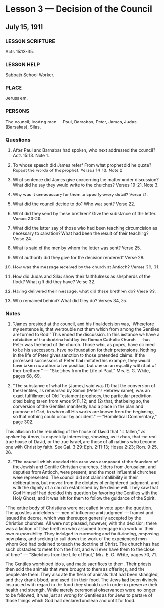 # Lesson 3 — Decision of the Council
## July 15, 1911

### LESSON SCRIPTURE
Acts 15:13-35.

### LESSON HELP
Sabbath School Worker.

### PLACE
Jerusalem.

### PERSONS
The council; leading men — Paul, Barnabas, Peter, James, Judas (Barsabas), Silas.

### Questions

1. After Paul and Barnabas had spoken, who next addressed the council? Acts 15:13. Note 1.

2. To whose speech did James refer? From what prophet did he quote? Repeat the words of the prophet. Verses 14-18. Note 2.

3. What sentence did James give concerning the matter under discussion? What did he say they would write to the churches? Verses 19-21. Note 3.

4. Why was it unnecessary for them to specify every detail? Verse 21.

5. What did the council decide to do? Who was sent? Verse 22.

6. What did they send by these brethren? Give the substance of the letter. Verses 23-29.

7. What did the letter say of those who had been teaching circumcision as necessary to salvation? What had been the result of their teaching? Verse 24.

8. What is said of the men by whom the letter was sent? Verse 25.

9. What authority did they give for the decision rendered? Verse 28.

10. How was the message received by the church at Antioch? Verses 30, 31.

11. How did Judas and Silas show their faithfulness as shepherds of the flock? What gift did they have? Verse 32.

12. Having delivered their message, what did these brethren do? Verse 33.

13. Who remained behind? What did they do? Verses 34, 35.

### Notes

1. "James presided at the council, and his final decision was, 'Wherefore my sentence is, that we trouble not them which from among the Gentiles are turned to God!' This ended the discussion. In this instance we have a refutation of the doctrine held by the Roman Catholic Church — that Peter was the head of the church. Those who, as popes, have claimed to be his successors, have no foundation for their pretensions. Nothing in the life of Peter gives sanction to those pretended claims. If the professed successors of Peter had imitated his example, they would have taken no authoritative position, but one on an equality with that of their brethren." — "Sketches from the Life of Paul," Mrs. E. G. White, pages 68, 69.

2. "The substance of what he [James] said was (1) that the conversion of the Gentiles, as rehearsed by Simon (Peter's Hebrew name), was an exact fulfillment of Old Testament prophecy, the particular prediction cited being taken from Amos 9:11, 12; and (2) that, that being so, the conversion of the Gentiles manifestly had a place in the plan and purpose of God, to whom all His works are known from the beginning, so that nothing could occur by accident." — "Homiletical Commentary," page 302.

This allusion to the rebuilding of the house of David that "is fallen," as spoken by Amos, is especially interesting, showing, as it does, that the real true house of David, or the true Israel, are those of all nations who become one with Christ by faith. See Gal. 3:29; Eph. 2:11-13; Hosea 2:23; Rom. 9:25, 26.

3. "The council which decided this case was composed of the founders of the Jewish and Gentile Christian churches. Elders from Jerusalem, and deputies from Antioch, were present; and the most influential churches were represented. The council did not claim infallibility in their deliberations, but moved from the dictates of enlightened judgment, and with the dignity of a church established by the divine will. They saw that God Himself had decided this question by favoring the Gentiles with the Holy Ghost; and it was left for them to follow the guidance of the Spirit.

"The entire body of Christians were not called to vote upon the question. The apostles and elders — men of influence and judgment — framed and issued the decree, which was thereupon generally accepted by the Christian churches. All were not pleased, however, with this decision; there was a faction of false brethren who assumed to engage in a work on their own responsibility. They indulged in murmuring and fault-finding, proposing new plans, and seeking to pull down the work of the experienced men whom God had ordained to teach the doctrine of Christ. The church has had such obstacles to meet from the first, and will ever have them to the close of time." — "Sketches from the Life of Paul," Mrs. E. G. White, pages 70, 71.

The Gentiles worshiped idols, and made sacrifices to them. Their priests then sold the animals that were brought to them as offerings, and the people ate them. They also ate the flesh of animals that had been strangled, and they drank blood, and used it in their food. The Jews had been divinely instructed with regard to the food they should use in order to preserve their health and strength. While merely ceremonial observances were no longer to be followed, it was just as wrong for Gentiles as for Jews to partake of those things which God had declared unclean and unfit for food.
